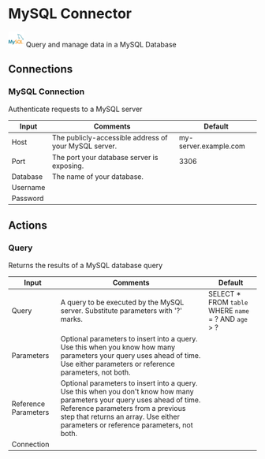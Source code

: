 # MySQL Connector

![MySQL](./assets/mysql.png#connector-icon)
Query and manage data in a MySQL Database

## Connections

### MySQL Connection

Authenticate requests to a MySQL server

| Input    | Comments                                              | Default               |
| -------- | ----------------------------------------------------- | --------------------- |
| Host     | The publicly-accessible address of your MySQL server. | my-server.example.com |
| Port     | The port your database server is exposing.            | 3306                  |
| Database | The name of your database.                            |                       |
| Username |                                                       |                       |
| Password |                                                       |                       |

## Actions

### Query

Returns the results of a MySQL database query

| Input                | Comments                                                                                                                                                                                                                                              | Default                                               |
| -------------------- | ----------------------------------------------------------------------------------------------------------------------------------------------------------------------------------------------------------------------------------------------------- | ----------------------------------------------------- |
| Query                | A query to be executed by the MySQL server. Substitute parameters with '?' marks.                                                                                                                                                                     | SELECT \* FROM `table` WHERE `name` = ? AND `age` > ? |
| Parameters           | Optional parameters to insert into a query. Use this when you know how many parameters your query uses ahead of time. Use either parameters or reference parameters, not both.                                                                        |                                                       |
| Reference Parameters | Optional parameters to insert into a query. Use this when you don't know how many parameters your query uses ahead of time. Reference parameters from a previous step that returns an array. Use either parameters or reference parameters, not both. |                                                       |
| Connection           |                                                                                                                                                                                                                                                       |                                                       |
